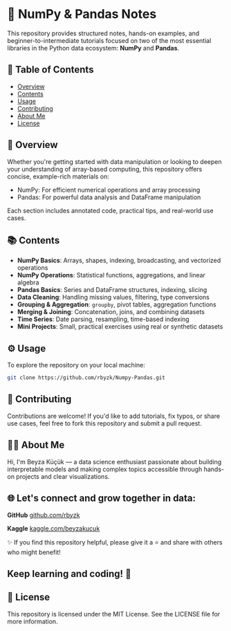 # 🧮 NumPy & Pandas Notes

This repository provides structured notes, hands-on examples, and beginner-to-intermediate tutorials focused on two of the most essential libraries in the Python data ecosystem: **NumPy** and **Pandas**.

## 📁 Table of Contents

- [Overview](#overview)
- [Contents](#contents)
- [Usage](#usage)
- [Contributing](#contributing)
- [About Me](#about-me)
- [License](#license)

## 🧠 Overview

Whether you're getting started with data manipulation or looking to deepen your understanding of array-based computing, this repository offers concise, example-rich materials on:

- NumPy: For efficient numerical operations and array processing  
- Pandas: For powerful data analysis and DataFrame manipulation

Each section includes annotated code, practical tips, and real-world use cases.

## 📚 Contents

- **NumPy Basics**: Arrays, shapes, indexing, broadcasting, and vectorized operations  
- **NumPy Operations**: Statistical functions, aggregations, and linear algebra  
- **Pandas Basics**: Series and DataFrame structures, indexing, slicing  
- **Data Cleaning**: Handling missing values, filtering, type conversions  
- **Grouping & Aggregation**: `groupby`, pivot tables, aggregation functions  
- **Merging & Joining**: Concatenation, joins, and combining datasets  
- **Time Series**: Date parsing, resampling, time-based indexing  
- **Mini Projects**: Small, practical exercises using real or synthetic datasets

## ⚙️ Usage

To explore the repository on your local machine:

```bash
git clone https://github.com/rbyzk/Numpy-Pandas.git
```

## 🤝 Contributing
Contributions are welcome! If you'd like to add tutorials, fix typos, or share use cases, feel free to fork this repository and submit a pull request.


## 👩‍💻 About Me
Hi, I'm Beyza Küçük — a data science enthusiast passionate about building interpretable models and making complex topics accessible through hands-on projects and clear visualizations.


## 🌐 Let's connect and grow together in data:

**GitHub** [github.com/rbyzk](https://github.com/rbyzk)

**Kaggle** [kaggle.com/beyzakucuk](https://www.kaggle.com/beyzakucuk)

✨ If you find this repository helpful, please give it a ⭐ and share with others who might benefit!

Keep learning and coding! 🚀
---

## 📜 License
This repository is licensed under the MIT License. See the LICENSE file for more information.
